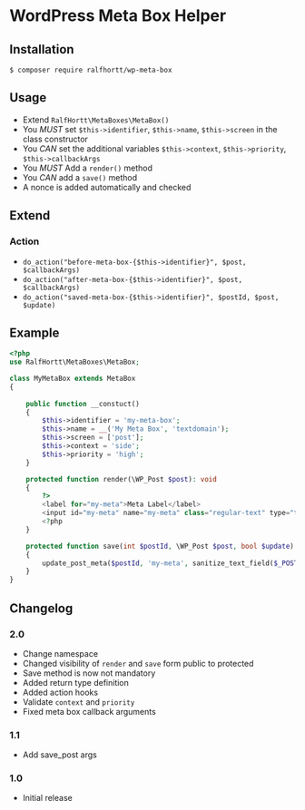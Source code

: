 # WordPress Meta Box Helper

## Installation

`$ composer require ralfhortt/wp-meta-box`

## Usage

* Extend `RalfHortt\MetaBoxes\MetaBox()`
* You _MUST_ set `$this->identifier`, `$this->name`, `$this->screen` in the class constructor
* You _CAN_ set the additional variables `$this->context`, `$this->priority`, `$this->callbackArgs`
* You _MUST_ Add a `render()` method
* You _CAN_ add a `save()` method
* A nonce is added automatically and checked

## Extend

### Action

* `do_action("before-meta-box-{$this->identifier}", $post, $callbackArgs)`
* `do_action("after-meta-box-{$this->identifier}", $post, $callbackArgs)`
* `do_action("saved-meta-box-{$this->identifier}", $postId, $post, $update)`

## Example

```php
<?php
use RalfHortt\MetaBoxes\MetaBox;

class MyMetaBox extends MetaBox
{
	
	public function __constuct()
	{
		$this->identifier = 'my-meta-box';
		$this->name = __('My Meta Box', 'textdomain');
		$this->screen = ['post'];
		$this->context = 'side';
		$this->priority = 'high';
	}

	protected function render(\WP_Post $post): void 
	{
		?>
		<label for="my-meta">Meta Label</label>
		<input id="my-meta" name="my-meta" class="regular-text" type="text" value="<?= esc_attr(get_post_meta($post->ID, 'my-meta', true )) ?>">
		<?php
	}

	protected function save(int $postId, \WP_Post $post, bool $update): void
	{
		update_post_meta($postId, 'my-meta', sanitize_text_field($_POST['my-meta']));
	}
}
```

## Changelog

### 2.0

* Change namespace
* Changed visibility of `render` and `save` form public to protected
* Save method is now not mandatory
* Added return type definition
* Added action hooks
* Validate `context` and `priority`
* Fixed meta box callback arguments

### 1.1

* Add save_post args

### 1.0

* Initial release
